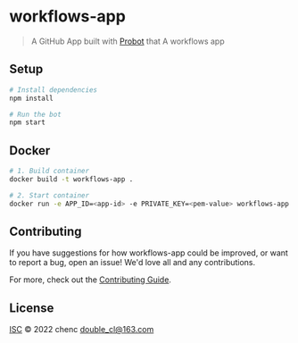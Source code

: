 # workflows-app

> A GitHub App built with [Probot](https://github.com/probot/probot) that A workflows app

## Setup

```sh
# Install dependencies
npm install

# Run the bot
npm start
```

## Docker

```sh
# 1. Build container
docker build -t workflows-app .

# 2. Start container
docker run -e APP_ID=<app-id> -e PRIVATE_KEY=<pem-value> workflows-app
```

## Contributing

If you have suggestions for how workflows-app could be improved, or want to report a bug, open an issue! We'd love all and any contributions.

For more, check out the [Contributing Guide](CONTRIBUTING.md).

## License

[ISC](LICENSE) © 2022 chenc <double_cl@163.com>
